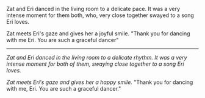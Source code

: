 Zat and Eri danced in the living room to a delicate pace. It was a very intense moment for them both, who, very close together swayed to a song Eri loves.

Zat meets Eri's gaze and gives her a joyful smile. "Thank you for dancing with me Eri. You are such a graceful dancer"

---

*Zat and Eri danced in the living room to a delicate rhythm. It was a very intense moment for both of them, swaying close together to a song Eri loves.*

*Zat meets Eri's gaze and gives her a happy smile.* "Thank you for dancing with me, Eri. You are such a graceful dancer."